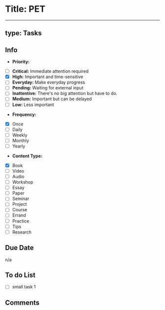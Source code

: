 # Title: PET
---
type: Tasks
---

## Info
* **Priority:**
 -  [ ] **Critical:** Immediate attention required 
 -  [x] **High:** Important and time-sensitive 
 -  [ ] **Everyday:** Make everyday progress
 -  [ ] **Pending:** Waiting for external input
 -  [ ] **Inattentive:** There's no big attention but have to do.
 -  [ ] **Medium:** Important but can be delayed 
 -  [ ] **Low:** Less important 
* **Frequency:**
 -  [x] Once
 -  [ ] Daily
 -  [ ] Weekly
 -  [ ] Monthly
 -  [ ] Yearly
* **Content Type:**
 -  [x] Book
 - [ ] Video
 - [ ] Audio
 - [ ] Workshop
 - [ ] Essay
 - [ ] Paper
 - [ ] Seminar
 -  [ ] Project
 -  [ ] Course
 -  [ ] Errand
 -  [ ] Practice
 - [ ] Tips
 - [ ] Research
## Due Date
n/a
## To do List
 - [ ] small task 1
## Comments